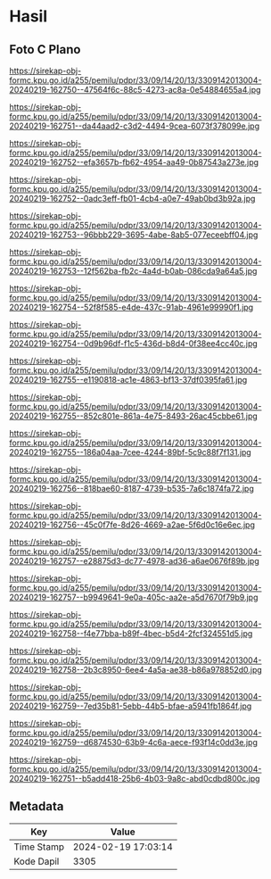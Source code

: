 # Hasil

## Foto C Plano

https://sirekap-obj-formc.kpu.go.id/a255/pemilu/pdpr/33/09/14/20/13/3309142013004-20240219-162750--47564f6c-88c5-4273-ac8a-0e54884655a4.jpg

https://sirekap-obj-formc.kpu.go.id/a255/pemilu/pdpr/33/09/14/20/13/3309142013004-20240219-162751--da44aad2-c3d2-4494-9cea-6073f378099e.jpg

https://sirekap-obj-formc.kpu.go.id/a255/pemilu/pdpr/33/09/14/20/13/3309142013004-20240219-162752--efa3657b-fb62-4954-aa49-0b87543a273e.jpg

https://sirekap-obj-formc.kpu.go.id/a255/pemilu/pdpr/33/09/14/20/13/3309142013004-20240219-162752--0adc3eff-fb01-4cb4-a0e7-49ab0bd3b92a.jpg

https://sirekap-obj-formc.kpu.go.id/a255/pemilu/pdpr/33/09/14/20/13/3309142013004-20240219-162753--96bbb229-3695-4abe-8ab5-077eceebff04.jpg

https://sirekap-obj-formc.kpu.go.id/a255/pemilu/pdpr/33/09/14/20/13/3309142013004-20240219-162753--12f562ba-fb2c-4a4d-b0ab-086cda9a64a5.jpg

https://sirekap-obj-formc.kpu.go.id/a255/pemilu/pdpr/33/09/14/20/13/3309142013004-20240219-162754--52f8f585-e4de-437c-91ab-4961e99990f1.jpg

https://sirekap-obj-formc.kpu.go.id/a255/pemilu/pdpr/33/09/14/20/13/3309142013004-20240219-162754--0d9b96df-f1c5-436d-b8d4-0f38ee4cc40c.jpg

https://sirekap-obj-formc.kpu.go.id/a255/pemilu/pdpr/33/09/14/20/13/3309142013004-20240219-162755--e1190818-ac1e-4863-bf13-37df0395fa61.jpg

https://sirekap-obj-formc.kpu.go.id/a255/pemilu/pdpr/33/09/14/20/13/3309142013004-20240219-162755--852c801e-861a-4e75-8493-26ac45cbbe61.jpg

https://sirekap-obj-formc.kpu.go.id/a255/pemilu/pdpr/33/09/14/20/13/3309142013004-20240219-162755--186a04aa-7cee-4244-89bf-5c9c88f7f131.jpg

https://sirekap-obj-formc.kpu.go.id/a255/pemilu/pdpr/33/09/14/20/13/3309142013004-20240219-162756--818bae60-8187-4739-b535-7a6c1874fa72.jpg

https://sirekap-obj-formc.kpu.go.id/a255/pemilu/pdpr/33/09/14/20/13/3309142013004-20240219-162756--45c0f7fe-8d26-4669-a2ae-5f6d0c16e6ec.jpg

https://sirekap-obj-formc.kpu.go.id/a255/pemilu/pdpr/33/09/14/20/13/3309142013004-20240219-162757--e28875d3-dc77-4978-ad36-a6ae0676f89b.jpg

https://sirekap-obj-formc.kpu.go.id/a255/pemilu/pdpr/33/09/14/20/13/3309142013004-20240219-162757--b9949641-9e0a-405c-aa2e-a5d7670f79b9.jpg

https://sirekap-obj-formc.kpu.go.id/a255/pemilu/pdpr/33/09/14/20/13/3309142013004-20240219-162758--f4e77bba-b89f-4bec-b5d4-2fcf324551d5.jpg

https://sirekap-obj-formc.kpu.go.id/a255/pemilu/pdpr/33/09/14/20/13/3309142013004-20240219-162758--2b3c8950-6ee4-4a5a-ae38-b86a978852d0.jpg

https://sirekap-obj-formc.kpu.go.id/a255/pemilu/pdpr/33/09/14/20/13/3309142013004-20240219-162759--7ed35b81-5ebb-44b5-bfae-a5941fb1864f.jpg

https://sirekap-obj-formc.kpu.go.id/a255/pemilu/pdpr/33/09/14/20/13/3309142013004-20240219-162759--d6874530-63b9-4c6a-aece-f93f14c0dd3e.jpg

https://sirekap-obj-formc.kpu.go.id/a255/pemilu/pdpr/33/09/14/20/13/3309142013004-20240219-162751--b5add418-25b6-4b03-9a8c-abd0cdbd800c.jpg


## Metadata

| Key        | Value               |
| ---------- | ------------------- |
| Time Stamp | 2024-02-19 17:03:14 |
| Kode Dapil | 3305                |



